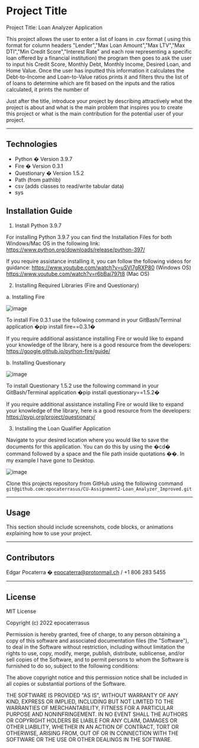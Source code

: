 # Project Title

Project Title: Loan Analyzer Application

This project allows the user to enter a list of loans in .csv format ( using this format for column headers "Lender","Max Loan Amount","Max LTV","Max DTI","Min Credit Score","Interest Rate" and each row representing a specific loan offered by a financial institution) the program then goes to ask the user to input his Credit Score, Monthly Debt, Monthly Income, Desired Loan, and Home Value. Once the user has inputted this information it calculates the Debt-to-Income and Loan-to-Value ratios prints it and filters thru the list of of loans to determine which are fit based on the inputs and the ratios calculated, it prints the number of

Just after the title, introduce your project by describing attractively what the project is about and what is the main problem that inspires you to create this project or what is the main contribution for the potential user of your project.

---

## Technologies


* Python � Version 3.9.7
* Fire � Version 0.3.1
* Questionary � Version 1.5.2
* Path (from pathlib)
* csv (adds classes to read/write tabular data)
* sys


## Installation Guide

1. Install Python 3.9.7

For installing Python 3.9.7 you can find the Installation Files for both Windows/Mac OS in the following link: 
https://www.python.org/downloads/release/python-397/

If you require assistance installing it, you can follow the following videos for guidance:
https://www.youtube.com/watch?v=uSVl7gRXP80 (Windows OS)
https://www.youtube.com/watch?v=r6bBaj797t8 (Mac OS)

2. Installing Required Libraries (Fire and Questionary)

a. Installing Fire

![image](https://user-images.githubusercontent.com/94983278/148540562-7ba2de97-046a-48f8-919d-127144e24e67.png)

To install Fire 0.3.1 use the following command in your GitBash/Terminal application �pip install fire==0.3.1�

If you require additional assistance installing Fire or would like to expand your knowledge of the library, here is a good resource from the developers: https://google.github.io/python-fire/guide/


b. Installing Questionary

![image](https://user-images.githubusercontent.com/94983278/148540628-f5b83a86-f3c6-4a98-bb41-cc04392ac398.png)

To install Questionary 1.5.2 use the following command in your GitBash/Terminal application �pip install questionary==1.5.2�

If you require additional assistance installing Fire or would like to expand your knowledge of the library, here is a good resource from the developers: https://pypi.org/project/questionary/


3. Installing the Loan Qualifier Application

Navigate to your desired location where you would like to save the documents for this application. You can do this by using the �cd� command followed by a space and the file path inside quotations ��. In my example I have gone to Desktop.


![image](https://user-images.githubusercontent.com/94983278/148540695-296033f1-3363-40ba-a874-c23b6044be5a.png)

Clone this projects repository from GitHub using the following command 
```git@github.com:epocaterrasus/CU-Assignment2-Loan_Analyzer_Improved.git```

---

## Usage

This section should include screenshots, code blocks, or animations explaining how to use your project.

---

## Contributors

Edgar Pocaterra � epocaterra@protonmail.ch / +1 806 283 5455

---

## License

MIT License

Copyright (c) 2022 epocaterrasus

Permission is hereby granted, free of charge, to any person obtaining a copy
of this software and associated documentation files (the "Software"), to deal
in the Software without restriction, including without limitation the rights
to use, copy, modify, merge, publish, distribute, sublicense, and/or sell
copies of the Software, and to permit persons to whom the Software is
furnished to do so, subject to the following conditions:

The above copyright notice and this permission notice shall be included in all
copies or substantial portions of the Software.

THE SOFTWARE IS PROVIDED "AS IS", WITHOUT WARRANTY OF ANY KIND, EXPRESS OR
IMPLIED, INCLUDING BUT NOT LIMITED TO THE WARRANTIES OF MERCHANTABILITY,
FITNESS FOR A PARTICULAR PURPOSE AND NONINFRINGEMENT. IN NO EVENT SHALL THE
AUTHORS OR COPYRIGHT HOLDERS BE LIABLE FOR ANY CLAIM, DAMAGES OR OTHER
LIABILITY, WHETHER IN AN ACTION OF CONTRACT, TORT OR OTHERWISE, ARISING FROM,
OUT OF OR IN CONNECTION WITH THE SOFTWARE OR THE USE OR OTHER DEALINGS IN THE
SOFTWARE.
